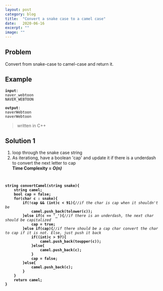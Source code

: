 ```yaml
---
layout: post
category: blog
title:  "Convert a snake case to a camel case"
date:   2020-06-16
excerpt: ""
image: ""
---
```


## Problem
Convert from snake-case to camel-case and return it.

## Example
<pre><code><strong>input</strong>: 
naver_webtoon
NAVER_WEBTOON
</code></pre>
<pre><code><strong>output</strong>:
naverWebtoon
naverWebtoon</code></pre>

<blockquote> written in C++</blockquote>

## Solution 1
1. loop through the snake case string
2. As iterationg, have a boolean 'cap' and update it if there is a underdash to convert the next letter to cap
<br><strong>Time Complexity = <i>O(n)</i></strong>

<pre><code>
<strong>
string convertCamel(string snake){
    string camel;
    bool cap = false;
    for(char c : snake){
        if(!cap && (int)c < 91){</strong><i>//if the char is cap when it shouldn't be</i><strong>
            camel.push_back(tolower(c)); 
        }else if(c == '_'){</strong><i>//if there is an underdash, the next char should be capitalized</i><strong>
            cap = true;
        }else if(cap){</strong><i>//if there should be a cap char convert the char to cap if it is not. Else, just push it back</i><strong>
            if((int)c > 97){
                camel.push_back(toupper(c));
            }else{
                camel.push_back(c);
            }
            cap = false;
        }else{
            camel.push_back(c);
        }
    }
    return camel;
}   
</strong>
</code></pre>